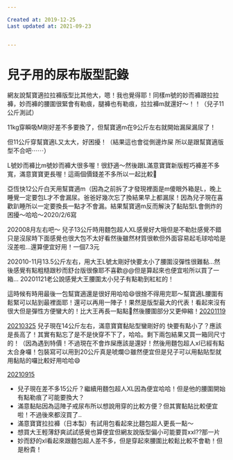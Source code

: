 ```yaml
---

Created at: 2019-12-25
Last updated at: 2021-09-23


---
```


# 兒子用的尿布版型記錄


網友說幫寶適拉拉褲版型比其他大，嗯！我也覺得耶！同樣m號的妙而褲跟拉拉褲，妙而褲的腰圍很緊會有勒痕，腿褲也有勒痕，拉拉褲m就還好～！！（兒子11公斤測試）

11kg穿瞬吸M剛好差不多要換了，但幫寶適m在9公斤左右就開始漏屎漏尿了！

但11公斤穿幫寶適L又太大，好困擾！（結果這也會從側邊炸屎 所以是跟幫寶適版型不合吧⋯⋯）

L號妙而褲比m號妙而褲大很多喔！很舒適～然後跟L滿意寶寶新版輕巧褲差不多寬，滿意寶寶更長喔！這兩個價錢差不多所以一起比較🙂

亞恆快12公斤白天用幫寶適m（因為之前拆了才發現裡面是m傻眼外箱是L，晚上睡覺一定要包L才不會漏尿。爸爸好幾次忘了換結果早上都漏尿！因為兒子現在喜歡趴睡所以一定要換長一點才不會漏。結果幫寶適m反而解決了黏貼型L會側炸的困擾～哈哈～2020/2/6寫

202008月左右吧～
兒子13公斤時用麵包超人XL感覺好大哦但是不勒肚感覺不錯只是沒尿時下面感覺也很大包不太好看然後雖然材質很軟但外面容易起毛球哈哈是沒差啦...還算便宜好用！一個7.3元

202010-11月13.5公斤左右，用大王L號太剛好快要太小了腰圍沒彈性很難黏...然後感覺有點粗糙跟秒而舒台版很像耶不喜歡@@但是算起來也便宜啦所以買了一箱...
20201121老公說感覺大王腰圍太小兒子有點勒到紅紅的！

這時候有時用最後一包幫寶適還是很好用哈哈😄很捨不得用完耶～幫寶適L腰圍有鬆緊可以貼到最裡面耶！還可以再用一陣子！果然是版型最大的代表！看起來沒有很大但是彈性方便蠻大的！比大王再長一點點🤏然後腰圍部分又更伸縮！[20201119](tel:+88620201119)

[20210325](tel:+88620210325) 兒子現在14公斤左右，滿意寶寶黏貼型蠻剛好的 快要有點小了？應該是長高了！其實有點忘了是不是快穿不下了，哈哈。剩下兩包結果又買一箱同尺寸的！（因為遇到特價！不過現在不會炸屎應該是還好！然後用麵包超人xl已經有點太合身囉！包裝寫可以用到20公斤真是唬爛😌雖然便宜但是兒子可以用黏貼型就用黏貼的囉比較好用哈哈😄

[20210915](tel:+88620210915)

* 兒子現在差不多15公斤？繼續用麵包超人XL因為便宜哈哈！但是他的腰圍開始有點勒痕了可能要換大？
* 滿意黏貼因為這陣子戒尿布所以想說用穿的比較方便？但其實黏貼比較便宜啦！不過後來都沒買了..
* 滿意寶寶拉拉褲（日本製）有試用包看起來比麵包超人更長一點～
* 想買大王輕薄舒爽試試感覺也算便宜但網友說版型偏小可能要買xxl??那一片
* 妙而舒的xl看起來跟麵包超人差不多，但是穿起來腰圍比較鬆比較不會勒！但是粉貴！

